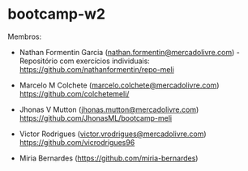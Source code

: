 # bootcamp-w2

Membros:

- Nathan Formentin Garcia (nathan.formentin@mercadolivre.com) - Repositório com exercícios individuais: https://github.com/nathanformentin/repo-meli

- Marcelo M Colchete (marcelo.colchete@mercadolivre.com) https://github.com/colchetemeli/

- Jhonas V Mutton (jhonas.mutton@mercadolivre.com) https://github.com/JhonasML/bootcamp-meli

- Victor Rodrigues (victor.vrodrigues@mercadolivre.com) https://github.com/vicrodrigues96

- Miria Bernardes (https://github.com/miria-bernardes)


